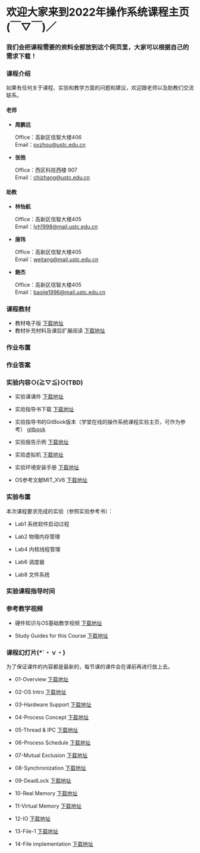 #      欢迎大家来到2022年操作系统课程主页(￣▽￣)／
###    我们会把课程需要的资料全部放到这个网页里，大家可以根据自己的需求下载！

### 课程介绍

如果有任何关于课程、实验和教学方面的问题和建议，欢迎跟老师以及助教们交流联系。

#### 老师
- **周鹏远** 
   
  Office：高新区信智大楼406  
  Email：pyzhou@ustc.edu.cn

- **张弛**  
  
  Office：西区科技西楼 907   
  Email：chizhang@ustc.edu.cn

#### 助教
- **林怡航**  
  
  Office：高新区信智大楼405  
  Email：lyh1998@mail.ustc.edu.cn 

- **唐玮**  
  
  Office：高新区信智大楼405  
  Email：weitang@mail.ustc.edu.cn
  
- **鲍杰**  
  
  Office：高新区信智大楼405  
  Email：baojie1996@mail.ustc.edu.cn



### 课程教材  


* 教材电子版  [下载地址](https://rec.ustc.edu.cn/share/68232f50-2699-11ed-ab8e-79d811111862)  
* 教材补充材料及课后扩展阅读 [下载地址](https://rec.ustc.edu.cn/share/2520d480-2753-11ed-a521-2f5fcd9031e9) 

### 作业布置  


### 作业答案


### 实验内容Ｏ(≧▽≦)Ｏ(TBD)

* 实验课课件 [下载地址](https://rec.ustc.edu.cn/share/8bbabf00-2699-11ed-a927-7b821b959479)

* 实验指导书下载 [下载地址](https://rec.ustc.edu.cn/share/ad94b880-2699-11ed-8e43-63b9e58eb686) 
* 实验指导书的GitBook版本（学堂在线的操作系统课程实验主页，可作为参考） [gitbook](https://chyyuu.gitbooks.io/ucore_os_docs/content/)

* 实验报告示例 [下载地址](https://rec.ustc.edu.cn/share/9b66bad0-2699-11ed-a9b4-6f57a7ec8400) 

* 实验虚拟机 [下载地址](https://rec.ustc.edu.cn/share/d6a5f390-2699-11ed-9a71-ed7d2b753d62) 

* 实验环境安装手册 [下载地址](https://rec.ustc.edu.cn/share/bbf23da0-2699-11ed-8af0-4fe39ac449bd) 

* OS参考文献MIT_XV6 [下载地址](https://rec.ustc.edu.cn/share/e3ac42c0-2699-11ed-bba1-3bb0a29e1ddb) 


### 实验布置
本次课程要求完成的实验（参照实验参考书）：

- Lab1 系统软件启动过程 

- Lab2 物理内存管理
  
- Lab4 内核线程管理

- Lab6 调度器

- Lab8 文件系统


### 实验课程指导时间  

### 参考教学视频

- 硬件知识与OS基础教学视频 [下载地址](https://rec.ustc.edu.cn/share/6d8b28d0-2753-11ed-ad15-3b3a2798a624)

- Study Guides for this Course [下载地址](https://rec.ustc.edu.cn/share/b70c6af0-2753-11ed-b01d-7bea9482e54e)

### 课程幻灯片(*´・ｖ・)

为了保证课件的内容都是最新的，每节课的课件会在课前再进行放上去。
- 01-Overview [下载地址](https://rec.ustc.edu.cn/share/412d5d70-278f-11ed-8477-f790a6fdaff3)

- 02-OS Intro [下载地址]() 

- 03-Hardware Support [下载地址]() 

- 04-Process Concept [下载地址]()

- 05-Thread & IPC [下载地址]()

- 06-Process Schedule [下载地址]()

- 07-Mutual Exclusion [下载地址]()

- 08-Synchronization [下载地址]()

- 09-DeadLock [下载地址]()

- 10-Real Memory [下载地址]()

- 11-Virtual Memory [下载地址]()

- 12-IO [下载地址]()

- 13-File-1 [下载地址]()

- 14-File implementation [下载地址]()
